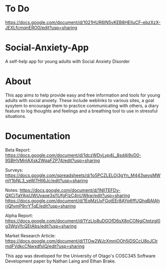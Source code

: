 # To Do
https://docs.google.com/document/d/1021HUR6lN5vKEB8HElIuCF-ebzXzX-JEXLfcmqnERO0/edit?usp=sharing

# Social-Anxiety-App
A self-help app for young adults with Social Anxiety Disorder

# About
This app aims to help provide easy and free information and tools for young adults with social anxiety.
These include weblinks to various sites, a goal sysytem to encourage them to practice communicating with others, a diary feature to log thoughts and feelings and a breathing tool to use in stressful situations.

# Documentation
Beta Report: https://docs.google.com/document/d/1dczWDyLyp4L_8sd4i9yD0-9SBHVMnIAXsk2WqaFZP74/edit?usp=sharing

Surveys: https://docs.google.com/spreadsheets/d/1o5PCZLELOj3gYn_M443seysMWmY1bNL3_veW7HII6Jc/edit?usp=sharing

Notes: https://docs.google.com/document/d/1NIlTEFDy-QXCjTaYAjsUWUyaoe3sI1UfgFlzC4nUWkw/edit?usp=sharing
       https://docs.google.com/document/d/1EqMzUxFGotEEr8AYp6ffUQhqBAIAhrjQfymP9rrYTqE/edit?usp=sharing

Alpha Report: https://docs.google.com/document/d/1YzLlo8uDGOfD6sX8nCONgjCtptzgI0g3WgVfcQEtAbs/edit?usp=sharing

Market Research Article: https://docs.google.com/document/d/1TOw2WJcXmniOOh5jDSCcU8oJClrmdFVdkcCNwxdfsIQ/edit?usp=sharing

This app was developed for the University of Otago's COSC345 Software Development paper by Nathan Laing and Ethan Brake.
